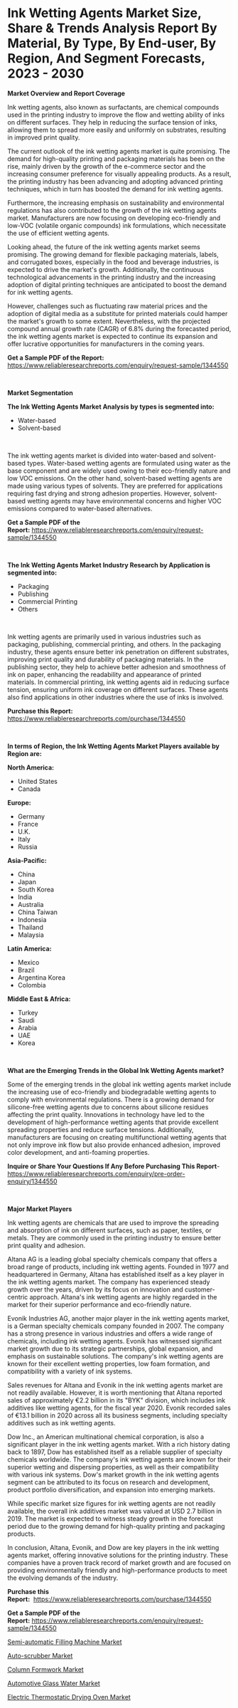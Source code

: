 <p><h1>Ink Wetting Agents Market Size, Share & Trends Analysis Report By Material, By Type, By End-user, By Region, And Segment Forecasts, 2023 - 2030</h1></p><p><strong>Market Overview and Report Coverage</strong></p>
<p><p>Ink wetting agents, also known as surfactants, are chemical compounds used in the printing industry to improve the flow and wetting ability of inks on different surfaces. They help in reducing the surface tension of inks, allowing them to spread more easily and uniformly on substrates, resulting in improved print quality.</p><p>The current outlook of the ink wetting agents market is quite promising. The demand for high-quality printing and packaging materials has been on the rise, mainly driven by the growth of the e-commerce sector and the increasing consumer preference for visually appealing products. As a result, the printing industry has been advancing and adopting advanced printing techniques, which in turn has boosted the demand for ink wetting agents.</p><p>Furthermore, the increasing emphasis on sustainability and environmental regulations has also contributed to the growth of the ink wetting agents market. Manufacturers are now focusing on developing eco-friendly and low-VOC (volatile organic compounds) ink formulations, which necessitate the use of efficient wetting agents.</p><p>Looking ahead, the future of the ink wetting agents market seems promising. The growing demand for flexible packaging materials, labels, and corrugated boxes, especially in the food and beverage industries, is expected to drive the market's growth. Additionally, the continuous technological advancements in the printing industry and the increasing adoption of digital printing techniques are anticipated to boost the demand for ink wetting agents.</p><p>However, challenges such as fluctuating raw material prices and the adoption of digital media as a substitute for printed materials could hamper the market's growth to some extent. Nevertheless, with the projected compound annual growth rate (CAGR) of 6.8% during the forecasted period, the ink wetting agents market is expected to continue its expansion and offer lucrative opportunities for manufacturers in the coming years.</p></p>
<p><strong>Get a Sample PDF of the Report:</strong> <a href="https://www.reliableresearchreports.com/enquiry/request-sample/1344550">https://www.reliableresearchreports.com/enquiry/request-sample/1344550</a></p>
<p>&nbsp;</p>
<p><strong>Market Segmentation</strong></p>
<p><strong>The Ink Wetting Agents Market Analysis by types is segmented into:</strong></p>
<p><ul><li>Water-based</li><li>Solvent-based</li></ul></p>
<p>&nbsp;</p>
<p><p>The ink wetting agents market is divided into water-based and solvent-based types. Water-based wetting agents are formulated using water as the base component and are widely used owing to their eco-friendly nature and low VOC emissions. On the other hand, solvent-based wetting agents are made using various types of solvents. They are preferred for applications requiring fast drying and strong adhesion properties. However, solvent-based wetting agents may have environmental concerns and higher VOC emissions compared to water-based alternatives.</p></p>
<p><strong>Get a Sample PDF of the Report:</strong>&nbsp;<a href="https://www.reliableresearchreports.com/enquiry/request-sample/1344550">https://www.reliableresearchreports.com/enquiry/request-sample/1344550</a></p>
<p>&nbsp;</p>
<p><strong>The Ink Wetting Agents Market Industry Research by Application is segmented into:</strong></p>
<p><ul><li>Packaging</li><li>Publishing</li><li>Commercial Printing</li><li>Others</li></ul></p>
<p>&nbsp;</p>
<p><p>Ink wetting agents are primarily used in various industries such as packaging, publishing, commercial printing, and others. In the packaging industry, these agents ensure better ink penetration on different substrates, improving print quality and durability of packaging materials. In the publishing sector, they help to achieve better adhesion and smoothness of ink on paper, enhancing the readability and appearance of printed materials. In commercial printing, ink wetting agents aid in reducing surface tension, ensuring uniform ink coverage on different surfaces. These agents also find applications in other industries where the use of inks is involved.</p></p>
<p><strong>Purchase this Report:</strong>&nbsp; <a href="https://www.reliableresearchreports.com/purchase/1344550">https://www.reliableresearchreports.com/purchase/1344550</a></p>
<p>&nbsp;</p>
<p><strong>In terms of Region, the Ink Wetting Agents Market Players available by Region are:</strong></p>
<p>
    <p> <strong> North America: </strong>
        <ul>
            <li>United States</li>
            <li>Canada</li>
        </ul>
        </p> 
    <p> <strong> Europe: </strong>
        <ul>
            <li>Germany</li>
            <li>France</li>
            <li>U.K.</li>
            <li>Italy</li>
            <li>Russia</li>
        </ul>
        </p> 
    <p> <strong> Asia-Pacific: </strong>
        <ul>
            <li>China</li>
            <li>Japan</li>
            <li>South Korea</li>
            <li>India</li>
            <li>Australia</li>
            <li>China Taiwan</li>
            <li>Indonesia</li>
            <li>Thailand</li>
            <li>Malaysia</li>
        </ul>
        </p> 
    <p> <strong> Latin America: </strong>
        <ul>
            <li>Mexico</li>
            <li>Brazil</li>
            <li>Argentina Korea</li>
            <li>Colombia</li>
        </ul>
        </p> 
    <p> <strong> Middle East & Africa: </strong>
        <ul>
            <li>Turkey</li>
            <li>Saudi</li>
            <li>Arabia</li>
            <li>UAE</li>
            <li>Korea</li>
        </ul>
    </p>
    </p>
<p>&nbsp;</p>
<p><strong>What are the Emerging Trends in the Global Ink Wetting Agents market?</strong></p>
<p><p>Some of the emerging trends in the global ink wetting agents market include the increasing use of eco-friendly and biodegradable wetting agents to comply with environmental regulations. There is a growing demand for silicone-free wetting agents due to concerns about silicone residues affecting the print quality. Innovations in technology have led to the development of high-performance wetting agents that provide excellent spreading properties and reduce surface tensions. Additionally, manufacturers are focusing on creating multifunctional wetting agents that not only improve ink flow but also provide enhanced adhesion, improved color development, and anti-foaming properties.</p></p>
<p><strong>Inquire or Share Your Questions If Any Before Purchasing This Report</strong>- <a href="https://www.reliableresearchreports.com/enquiry/pre-order-enquiry/1344550">https://www.reliableresearchreports.com/enquiry/pre-order-enquiry/1344550</a></p>
<p>&nbsp;</p>
<p><strong>Major Market Players</strong></p>
<p><p>Ink wetting agents are chemicals that are used to improve the spreading and absorption of ink on different surfaces, such as paper, textiles, or metals. They are commonly used in the printing industry to ensure better print quality and adhesion.</p><p>Altana AG is a leading global specialty chemicals company that offers a broad range of products, including ink wetting agents. Founded in 1977 and headquartered in Germany, Altana has established itself as a key player in the ink wetting agents market. The company has experienced steady growth over the years, driven by its focus on innovation and customer-centric approach. Altana's ink wetting agents are highly regarded in the market for their superior performance and eco-friendly nature.</p><p>Evonik Industries AG, another major player in the ink wetting agents market, is a German specialty chemicals company founded in 2007. The company has a strong presence in various industries and offers a wide range of chemicals, including ink wetting agents. Evonik has witnessed significant market growth due to its strategic partnerships, global expansion, and emphasis on sustainable solutions. The company's ink wetting agents are known for their excellent wetting properties, low foam formation, and compatibility with a variety of ink systems.</p><p>Sales revenues for Altana and Evonik in the ink wetting agents market are not readily available. However, it is worth mentioning that Altana reported sales of approximately €2.2 billion in its "BYK" division, which includes ink additives like wetting agents, for the fiscal year 2020. Evonik recorded sales of €13.1 billion in 2020 across all its business segments, including specialty additives such as ink wetting agents.</p><p>Dow Inc., an American multinational chemical corporation, is also a significant player in the ink wetting agents market. With a rich history dating back to 1897, Dow has established itself as a reliable supplier of specialty chemicals worldwide. The company's ink wetting agents are known for their superior wetting and dispersing properties, as well as their compatibility with various ink systems. Dow's market growth in the ink wetting agents segment can be attributed to its focus on research and development, product portfolio diversification, and expansion into emerging markets.</p><p>While specific market size figures for ink wetting agents are not readily available, the overall ink additives market was valued at USD 2.7 billion in 2019. The market is expected to witness steady growth in the forecast period due to the growing demand for high-quality printing and packaging products.</p><p>In conclusion, Altana, Evonik, and Dow are key players in the ink wetting agents market, offering innovative solutions for the printing industry. These companies have a proven track record of market growth and are focused on providing environmentally friendly and high-performance products to meet the evolving demands of the industry.</p></p>
<p><strong>Purchase this Report:</strong>&nbsp;&nbsp;<a href="https://www.reliableresearchreports.com/purchase/1344550">https://www.reliableresearchreports.com/purchase/1344550</a></p>
<p></p>
<p><strong>Get a Sample PDF of the Report:</strong>&nbsp;<a href="https://www.reliableresearchreports.com/enquiry/request-sample/1344550">https://www.reliableresearchreports.com/enquiry/request-sample/1344550</a></p>
<p><p><a href="https://www.linkedin.com/pulse/semi-automatic-filling-machine-market-research-report/">Semi-automatic Filling Machine Market</a></p><p><a href="https://www.linkedin.com/pulse/decoding-auto-scrubber-market-deep-dive-latest-trends/">Auto-scrubber Market</a></p><p><a href="https://medium.com/@claudekunze/column-formwork-market-size-growth-forecast-2023-2030-922aa6d38da5">Column Formwork Market</a></p><p><a href="https://www.linkedin.com/pulse/automotive-glass-water-market-challenges-opportunities-growth/">Automotive Glass Water Market</a></p><p><a href="https://medium.com/@aureliarice2023/electric-thermostatic-drying-oven-market-size-growth-forecast-2023-2030-ef87ca556b9e">Electric Thermostatic Drying Oven Market</a></p></p>